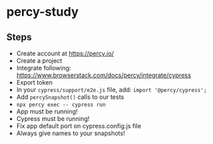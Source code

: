 # percy-study

## Steps

* Create account at https://percy.io/
* Create a project
* Integrate following: https://www.browserstack.com/docs/percy/integrate/cypress
* Export token
* In your `cypress/support/e2e.js` file, add: `import '@percy/cypress';`
* Add `percySnapshot()` calls to our tests
* `npx percy exec -- cypress run`
* App must be running!
* Cypress must be running!
* Fix app default port on cypress.config.js file
* Always give names to your snapshots!
